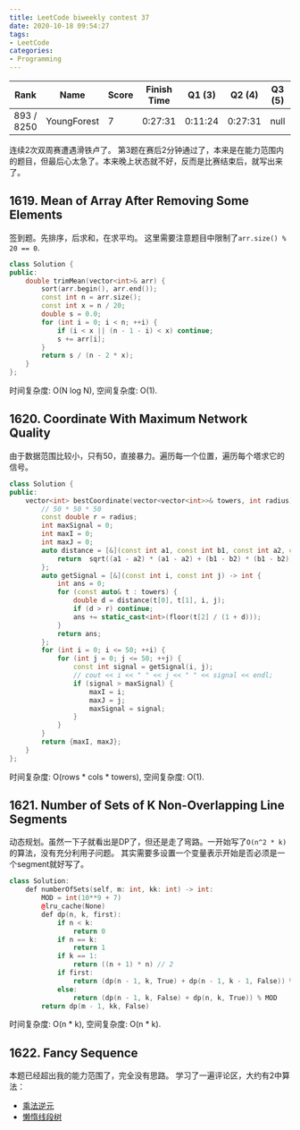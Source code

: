```yaml
---
title: LeetCode biweekly contest 37
date: 2020-10-18 09:54:27
tags:
- LeetCode
categories:
- Programming
---
```


| Rank |	Name |	Score |	Finish Time | 	Q1 (3) |	Q2 (4) |	Q3 (5) |	Q4 (7)|
|--|--|--|--|--|--|--|--|
| 893 / 8250 | YoungForest | 7 | 0:27:31 | 0:11:24 | 0:27:31 |  null | null |

连续2次双周赛遭遇滑铁卢了。
第3题在赛后2分钟通过了，本来是在能力范围内的题目，但最后心太急了。本来晚上状态就不好，反而是比赛结束后，就写出来了。

## 1619. Mean of Array After Removing Some Elements

签到题。先排序，后求和，在求平均。
这里需要注意题目中限制了`arr.size() % 20 == 0`.


```cpp
class Solution {
public:
    double trimMean(vector<int>& arr) {
        sort(arr.begin(), arr.end());
        const int n = arr.size();
        const int x = n / 20;
        double s = 0.0;
        for (int i = 0; i < n; ++i) {
            if (i < x || (n - 1 - i) < x) continue;
            s += arr[i];
        }
        return s / (n - 2 * x);
    }
};
```
时间复杂度: O(N log N),
空间复杂度: O(1).

## 1620. Coordinate With Maximum Network Quality

由于数据范围比较小，只有50，直接暴力。遍历每一个位置，遍历每个塔求它的信号。

```cpp
class Solution {
public:
    vector<int> bestCoordinate(vector<vector<int>>& towers, int radius) {
        // 50 * 50 * 50
        const double r = radius;
        int maxSignal = 0;
        int maxI = 0;
        int maxJ = 0;
        auto distance = [&](const int a1, const int b1, const int a2, const int b2) -> double {
            return  sqrt((a1 - a2) * (a1 - a2) + (b1 - b2) * (b1 - b2));
        };
        auto getSignal = [&](const int i, const int j) -> int {
            int ans = 0;
            for (const auto& t : towers) {
                double d = distance(t[0], t[1], i, j);
                if (d > r) continue;
                ans += static_cast<int>(floor(t[2] / (1 + d)));
            }
            return ans;
        };
        for (int i = 0; i <= 50; ++i) {
            for (int j = 0; j <= 50; ++j) {
                const int signal = getSignal(i, j);
                // cout << i << " " << j << " " << signal << endl;
                if (signal > maxSignal) {
                    maxI = i;
                    maxJ = j;
                    maxSignal = signal;
                }
            }
        }
        return {maxI, maxJ};
    }
};
```

时间复杂度: O(rows * cols * towers),
空间复杂度: O(1).

## 1621. Number of Sets of K Non-Overlapping Line Segments

动态规划。虽然一下子就看出是DP了，但还是走了弯路。一开始写了`O(n^2 * k)`的算法，没有充分利用子问题。
其实需要多设置一个变量表示开始是否必须是一个segment就好写了。

```cpp
class Solution:
    def numberOfSets(self, m: int, kk: int) -> int:
        MOD = int(10**9 + 7)
        @lru_cache(None)
        def dp(n, k, first):
            if n < k:
                return 0
            if n == k:
                return 1
            if k == 1:
                return ((n + 1) * n) // 2
            if first:
                return (dp(n - 1, k, True) + dp(n - 1, k - 1, False)) % MOD;
            else:
                return (dp(n - 1, k, False) + dp(n, k, True)) % MOD
        return dp(m - 1, kk, False)
```

时间复杂度: O(n * k),
空间复杂度: O(n * k).

## 1622. Fancy Sequence

本题已经超出我的能力范围了，完全没有思路。
学习了一遍评论区，大约有2中算法：
- [乘法逆元](https://leetcode-cn.com/problems/fancy-sequence/solution/qi-miao-xu-lie-by-zerotrac2/)
- [懒惰线段树](https://leetcode-cn.com/problems/fancy-sequence/solution/ru-guo-bu-liao-jie-cheng-fa-ni-yuan-jiu-hao-hao-xu/)
